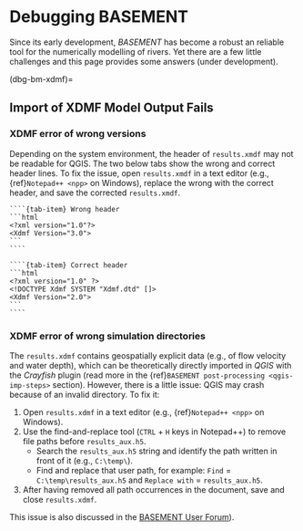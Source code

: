 # Debugging BASEMENT

Since its early development, *BASEMENT* has become a robust an reliable tool for the numerically modelling of rivers. Yet there are a few little challenges and this page provides some answers (under development).

(dbg-bm-xdmf)=
## Import of XDMF Model Output Fails


### XDMF error of wrong versions

Depending on the system environment, the header of `results.xmdf` may not be readable for QGIS. The two below tabs show the wrong and correct header lines. To fix the issue, open `results.xmdf` in a text editor (e.g., {ref}`Notepad++ <npp>` on Windows), replace the wrong with the correct header, and save the corrected `results.xmdf`.

`````{tab-set}
````{tab-item} Wrong header
```html
<?xml version="1.0"?>
<Xdmf Version="3.0">
```
````

````{tab-item} Correct header
```html
<?xml version="1.0" ?>
<!DOCTYPE Xdmf SYSTEM "Xdmf.dtd" []>
<Xdmf Version="2.0">
```
````
`````

### XDMF error of wrong simulation directories
The `results.xdmf` contains geospatially explicit data (e.g., of flow velocity and water depth), which can be theoretically directly imported in *QGIS* with the *Crayfish* plugin (read more in the {ref}`BASEMENT post-processing <qgis-imp-steps>` section). However, there is a little issue: QGIS may crash because of an invalid directory. To fix it:

1. Open `results.xdmf` in a text editor (e.g., {ref}`Notepad++ <npp>` on Windows).
1. Use the find-and-replace tool (`CTRL` + `H` keys in Notepad++) to remove file paths before `results_aux.h5`.
    * Search the `results_aux.h5` string and identify the path written in front of it (e.g., `C:\temp\`).
    * Find and replace that user path, for example: `Find` = `C:\temp\results_aux.h5` and `Replace with` = `results_aux.h5`.
1. After having removed all path occurrences in the document, save and close `results.xdmf`.


This issue is also discussed in the [BASEMENT User Forum](http://people.ee.ethz.ch/~basement/forum/viewtopic.php?id=5261)).
